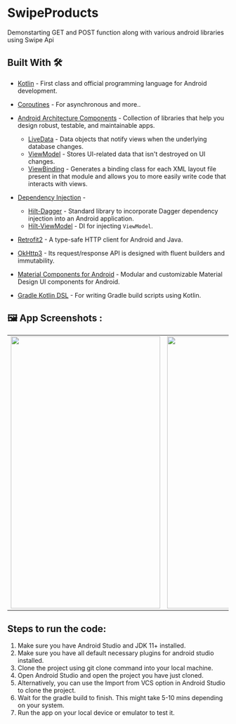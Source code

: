 # SwipeProducts
Demonstarting GET and POST function along with various android libraries using Swipe Api

## Built With 🛠
- [Kotlin](https://kotlinlang.org/) - First class and official programming language for Android development.
- [Coroutines](https://kotlinlang.org/docs/reference/coroutines-overview.html) - For asynchronous and more..
- [Android Architecture Components](https://developer.android.com/topic/libraries/architecture) - Collection of libraries that help you design robust, testable, and maintainable apps.
  - [LiveData](https://developer.android.com/topic/libraries/architecture/livedata) - Data objects that notify views when the underlying database changes.
  - [ViewModel](https://developer.android.com/topic/libraries/architecture/viewmodel) - Stores UI-related data that isn't destroyed on UI changes. 
  - [ViewBinding](https://developer.android.com/topic/libraries/view-binding) - Generates a binding class for each XML layout file present in that module and allows you to more easily write code that interacts with views.
  
- [Dependency Injection](https://developer.android.com/training/dependency-injection) - 
  - [Hilt-Dagger](https://dagger.dev/hilt/) - Standard library to incorporate Dagger dependency injection into an Android application.
  - [Hilt-ViewModel](https://developer.android.com/training/dependency-injection/hilt-jetpack) - DI for injecting `ViewModel`.
- [Retrofit2](https://square.github.io/retrofit/) - A type-safe HTTP client for Android and Java.
- [OkHttp3](https://square.github.io/okhttp/) - Its request/response API is designed with fluent builders and immutability.
- [Material Components for Android](https://github.com/material-components/material-components-android) - Modular and customizable Material Design UI components for Android.
- [Gradle Kotlin DSL](https://docs.gradle.org/current/userguide/kotlin_dsl.html) - For writing Gradle build scripts using Kotlin.


<p><h2><a id="index8"></a>🖼 App Screenshots :</h2></p>
<table>
  <tr>
     <td><img src="https://user-images.githubusercontent.com/77199373/231597024-15ba5797-82f1-4fbd-905e-75344aa6dca4.png" width=340 height=620></td>
    <td><img src="https://user-images.githubusercontent.com/77199373/231597065-35b20729-943e-4ad0-80e9-93a421cf5771.png" width=340 height=620></td>
     <td><img src="https://user-images.githubusercontent.com/77199373/231597119-ce1029ae-e104-4bca-8591-adb715bb954a.png" width=340 height=620></td>
  </tr>
  
</table>

## Steps to run the code:
1. Make sure you have Android Studio and JDK 11+ installed.
2. Make sure you have all default necessary plugins for android studio installed.
3. Clone the project using git clone command into your local machine.
4. Open Android Studio and open the project you have just cloned.
5. Alternatively, you can use the Import from VCS option in Android Studio to clone the project.
6. Wait for the gradle build to finish. This might take 5-10 mins depending on your system.
7. Run the app on your local device or emulator to test it.
